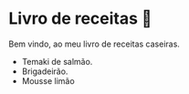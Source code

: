 # Livro de receitas :book: 

Bem vindo, ao meu livro de receitas caseiras.

- Temaki de salmão.
- Brigadeirão.
- Mousse limão
